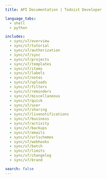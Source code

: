 ```yaml
---
title: API Documentation | Todoist Developer

language_tabs:
  - shell
  - python

includes:
  - sync/v7/overview
  - sync/v7/tutorial
  - sync/v7/authorization
  - sync/v7/sync
  - sync/v7/projects
  - sync/v7/templates
  - sync/v7/items
  - sync/v7/labels
  - sync/v7/notes
  - sync/v7/uploads
  - sync/v7/filters
  - sync/v7/reminders
  - sync/v7/miscellaneous
  - sync/v7/quick
  - sync/v7/user
  - sync/v7/sharing
  - sync/v7/livenotifications
  - sync/v7/business
  - sync/v7/activity
  - sync/v7/backups
  - sync/v7/emails
  - sync/v7/urlschemes
  - sync/v7/webhooks
  - sync/v7/batch
  - sync/v7/limits
  - sync/v7/changelog
  - sync/v7/brand

search: false
---
```


<!--

The MIT License (MIT)

Copyright (c) 2014-2017 Doist

Permission is hereby granted, free of charge, to any person obtaining a copy
of this software and associated documentation files (the "Software"), to deal
in the Software without restriction, including without limitation the rights
to use, copy, modify, merge, publish, distribute, sublicense, and/or sell
copies of the Software, and to permit persons to whom the Software is
furnished to do so, subject to the following conditions:

The above copyright notice and this permission notice shall be included in all
copies or substantial portions of the Software.

THE SOFTWARE IS PROVIDED "AS IS", WITHOUT WARRANTY OF ANY KIND, EXPRESS OR
IMPLIED, INCLUDING BUT NOT LIMITED TO THE WARRANTIES OF MERCHANTABILITY,
FITNESS FOR A PARTICULAR PURPOSE AND NONINFRINGEMENT. IN NO EVENT SHALL THE
AUTHORS OR COPYRIGHT HOLDERS BE LIABLE FOR ANY CLAIM, DAMAGES OR OTHER
LIABILITY, WHETHER IN AN ACTION OF CONTRACT, TORT OR OTHERWISE, ARISING FROM,
OUT OF OR IN CONNECTION WITH THE SOFTWARE OR THE USE OR OTHER DEALINGS IN THE
SOFTWARE.

-->
